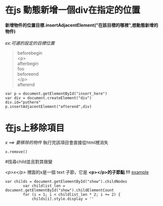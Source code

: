 # 在js 動態新增一個div在指定的位置

#### 新增物件的位置目標.insertAdjacentElement("在該目標的哪裡",想動態新增的物件)

*ex:可選的設定的目標位置*  
>beforebegin  
>\<p\>  
>afterbegin   
>foo  
>beforeend     
>\<\/p\>  
>afterend  

```
var p = document.getElementById("insert_here")
var div = document.createElement("div")
div.id="puthere"
p.insertAdjacentElement("afterend",div)
```




# 在js上移除項目
*x ==> 要移除的物件*
執行完該項目會直接從html裡消失 

```
x.remove()
```




#找尋child並且對其做變

*\<p>x\</p>* 裡面的x是一個 text 子節，它是 **\<p>\</p>的子節點 !!!**
[example](https://www.w3schools.com/jsref/tryit.asp?filename=tryjsref_node_childnodes_length) 




```
var childs = document.getElementById("show").childNodes
        var childlist_len = document.getElementById("show").childElementCount
        for (i = 1; i < childlist_len * 2; i += 2) {
            childs[i].style.display = ''
```